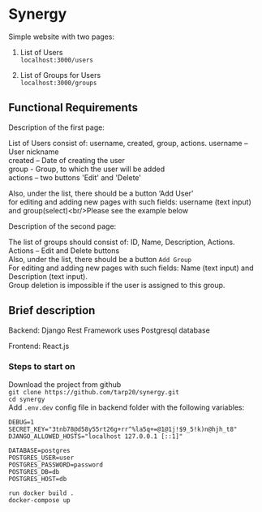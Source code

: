 # Synergy

Simple website with two pages:

1) List of Users<br/>
`localhost:3000/users`<br/>

2) List of Groups for Users<br/>
`localhost:3000/groups`<br/>


## **Functional Requirements**
Description of the first page:<br/>

List of Users consist of: username, created, group, actions. username – User nickname<br/>
created – Date of creating the user<br/>
group - Group, to which the user will be added<br/>
actions – two buttons 'Edit' and 'Delete'<br/>

Also, under the list, there should be a button ‘Add User'<br/>
for editing and adding new pages with such fields: username (text input) and group(select)\<br/>Please see the example below<br/>

Description of the second page:<br/>

The list of groups should consist of: ID, Name, Description, Actions.<br/>
Actions – Edit and Delete buttons<br/>
Also, under the list, there should be a button `Add Group`<br/>
For editing and adding new pages with such fields: Name (text input) and Description (text input).<br/>
Group deletion is impossible if the user is assigned to this group.<br/>

## **Brief description**

Backend: Django Rest Framework uses Postgresql database<br/>

Frontend: React.js<br/>

### **Steps to start on**

Download the project from github<br/>
`git clone https://github.com/tarp20/synergy.git` <br/>
`cd synergy` <br/>
Add `.env.dev` config file in backend folder  with the following variables: <br/>

```env
DEBUG=1
SECRET_KEY="3tnb78@d58y55rt26g+rr^%la5q+=@1@1j!$9_5!k)n@hjh_t8"
DJANGO_ALLOWED_HOSTS="localhost 127.0.0.1 [::1]"

DATABASE=postgres
POSTGRES_USER=user
POSTGRES_PASSWORD=password
POSTGRES_DB=db
POSTGRES_HOST=db
```


`run docker build .`<br/>
`docker-compose up` <br/>


 
